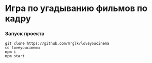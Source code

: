 # Игра по угадыванию фильмов по кадру

### Запуск проекта

```
git clone https://github.com/mrglk/loveyoucinema
cd loveyoucinema
npm i
npm start
```
